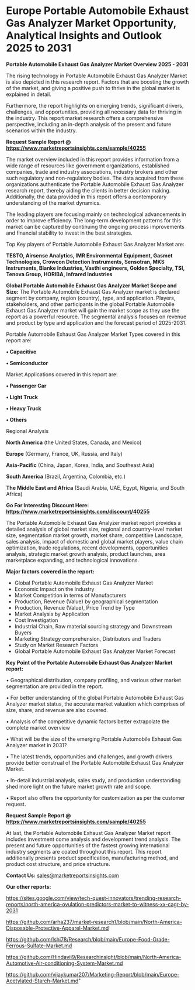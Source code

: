 # Europe Portable Automobile Exhaust Gas Analyzer Market Opportunity, Analytical Insights and Outlook 2025 to 2031

<Strong> Portable Automobile Exhaust Gas Analyzer Market Overview 2025 - 2031</strong>

The rising technology in Portable Automobile Exhaust Gas Analyzer Market is also depicted in this research report. Factors that are boosting the growth of the market, and giving a positive push to thrive in the global market is explained in detail.

Furthermore, the report highlights on emerging trends, significant drivers, challenges, and opportunities, providing all necessary data for thriving in the industry. This report market research offers a comprehensive perspective, including an in-depth analysis of the present and future scenarios within the industry.

<strong>Request Sample Report @ <a href=https://www.marketreportsinsights.com/sample/40255>https://www.marketreportsinsights.com/sample/40255</a></strong>

The market overview included in this report provides information from a wide range of resources like government organizations, established companies, trade and industry associations, industry brokers and other such regulatory and non-regulatory bodies. The data acquired from these organizations authenticate the Portable Automobile Exhaust Gas Analyzer research report, thereby aiding the clients in better decision making. Additionally, the data provided in this report offers a contemporary understanding of the market dynamics.

The leading players are focusing mainly on technological advancements in order to improve efficiency. The long-term development patterns for this market can be captured by continuing the ongoing process improvements and financial stability to invest in the best strategies.

Top Key players of Portable Automobile Exhaust Gas Analyzer Market are:

<strong>TESTO, Airsense Analytics, IMR Environmental Equipment, Gasmet Technologies, Crowcon Detection Instruments, Sensotran, MKS Instruments, Blanke Industries, Vasthi engineers, Golden Specialty, TSI, Tenova Group, HORIBA, Infrared Industries</strong>

<strong><b>Global Portable Automobile Exhaust Gas Analyzer Market Scope and Size:</b></strong>
The Portable Automobile Exhaust Gas Analyzer market is declared segment by company, region (country), type, and application. Players, stakeholders, and other participants in the global Portable Automobile Exhaust Gas Analyzer market will gain the market scope as they use the report as a powerful resource. The segmental analysis focuses on revenue and product by type and application and the forecast period of 2025-2031.

Portable Automobile Exhaust Gas Analyzer Market Types covered in this report are:

<strong>•  Capacitive

•  Semiconductor</strong>

Market Applications covered in this report are:

<strong>•  Passenger Car

•  Light Truck

•  Heavy Truck

•  Others</strong> 

Regional Analysis

<strong>North America</strong> (the United States, Canada, and Mexico)

<strong>Europe</strong> (Germany, France, UK, Russia, and Italy)

<strong>Asia-Pacific</strong> (China, Japan, Korea, India, and Southeast Asia)

<strong>South America</strong> (Brazil, Argentina, Colombia, etc.)

<strong>The Middle East and Africa</strong> (Saudi Arabia, UAE, Egypt, Nigeria, and South Africa)

<strong>Go For Interesting Discount Here: <a href=https://www.marketreportsinsights.com/discount/40255>https://www.marketreportsinsights.com/discount/40255</a></strong>

The Portable Automobile Exhaust Gas Analyzer market report provides a detailed analysis of global market size, regional and country-level market size, segmentation market growth, market share, competitive Landscape, sales analysis, impact of domestic and global market players, value chain optimization, trade regulations, recent developments, opportunities analysis, strategic market growth analysis, product launches, area marketplace expanding, and technological innovations.

<strong><b>Major factors covered in the report:</b></strong>
<ul>
  <li>Global Portable Automobile Exhaust Gas Analyzer Market </li>
  <li>Economic Impact on the Industry</li>
  <li>Market Competition in terms of Manufacturers</li>
  <li>Production, Revenue (Value) by geographical segmentation</li>
  <li>Production, Revenue (Value), Price Trend by Type</li>
  <li>Market Analysis by Application</li>
  <li>Cost Investigation</li>
  <li>Industrial Chain, Raw material sourcing strategy and Downstream Buyers</li>
  <li>Marketing Strategy comprehension, Distributors and Traders</li>
  <li>Study on Market Research Factors</li>
  <li>Global Portable Automobile Exhaust Gas Analyzer Market Forecast</li>
</ul>

<strong><b>Key Point of the Portable Automobile Exhaust Gas Analyzer Market report:</b></strong>

• Geographical distribution, company profiling, and various other market segmentation are provided in the report.

• For better understanding of the global Portable Automobile Exhaust Gas Analyzer market status, the accurate market valuation which comprises of size, share, and revenue are also covered.

• Analysis of the competitive dynamic factors better extrapolate the complete market overview

• What will be the size of the emerging Portable Automobile Exhaust Gas Analyzer market in 2031?

• The latest trends, opportunities and challenges, and growth drivers provide better construal of the Portable Automobile Exhaust Gas Analyzer Market.

• In-detail industrial analysis, sales study, and production understanding shed more light on the future market growth rate and scope.

• Report also offers the opportunity for customization as per the customer request.

<strong>Request Sample Report @ <a href=https://www.marketreportsinsights.com/sample/40255>https://www.marketreportsinsights.com/sample/40255</a></strong>

At last, the Portable Automobile Exhaust Gas Analyzer Market report includes investment come analysis and development trend analysis. The present and future opportunities of the fastest growing international industry segments are coated throughout this report. This report additionally presents product specification, manufacturing method, and product cost structure, and price structure.

<strong>Contact Us:</strong>
sales@marketreportsinsights.com

<strong>Our other reports:</strong>

<a href=https://sites.google.com/view/tech-quest-innovators/trending-research-reports/north-america-ovulation-predictors-market-to-witness-xx-cagr-by-2031>https://sites.google.com/view/tech-quest-innovators/trending-research-reports/north-america-ovulation-predictors-market-to-witness-xx-cagr-by-2031</a>

<a href=https://github.com/arha237/market-research1/blob/main/North-America-Disposable-Protective-Apparel-Market.md>https://github.com/arha237/market-research1/blob/main/North-America-Disposable-Protective-Apparel-Market.md</a>

<a href=https://github.com/Ishi78/Research/blob/main/Europe-Food-Grade-Ferrous-Sulfate-Market.md>https://github.com/Ishi78/Research/blob/main/Europe-Food-Grade-Ferrous-Sulfate-Market.md</a>

<a href=https://github.com/Hindavii9/Researchinsight/blob/main/North-America-Automotive-Air-conditioning-System-Market.md>https://github.com/Hindavii9/Researchinsight/blob/main/North-America-Automotive-Air-conditioning-System-Market.md</a>

<a href=https://github.com/vijaykumar207/Marketing-Report/blob/main/Europe-Acetylated-Starch-Market.md>https://github.com/vijaykumar207/Marketing-Report/blob/main/Europe-Acetylated-Starch-Market.md</a>"
